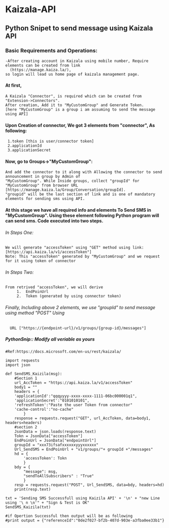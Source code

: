 # Kaizala-API
## Python Snipet to send message using Kaizala API

### Basic Requirements and Operations:
    -After creating account in Kaizala using mobile number, Require elements can be created from link 
      (https://manage.kaiza.la/), 
    so login will lead us home page of kaizala management page.

#### At first, 
    A Kaizala "Connector", is required which can be created from "Extension->Connectors". 
    After creation, Add it to "MyCustomGroup" and Generate Token. 
    [here "MyCustomGroup" is a group i am assuming to send the message using API]

#### Upon Creation of connector, We got 3 elements from "connector", As following:
	 1.token [this is user/connector token]
	 2.applicationId
	 3.applicationSecret

#### Now, go to Groups->"MyCustomGroup":
    And add the connector to it along with Allowing the connector to send announcement in group by Admin of 
    "MyCustomGroup". While Inside groups, collect "groupId" for "MyCustomGroup" from browser URL
    [https://manage.kaiza.la/Group/Conversation/groupId].
    "groupid" will be the last section of link and is one of mandatory elements for sending sms using API.

#### At this stage we have all required info and elements To Send SMS in "MyCustomGroup". Using these element following Python program will can send sms. Code executed into two steps.

###### In Steps One: 
    We will generate "accessToken" using "GET" method using link: [https://api.kaiza.la/v1/accessToken"]
    Note: This "accessToken" generated by "MyCustomGroup" and we request for it using token of connector   
###### In Steps Two:
    From retrived "accessToken", we will derive
	     1.  EndPoinUrl
	     2.  Token (generated by using connector token)

###### Finally, Including above 2 elements, we use "groupId" to send message using method "POST" Using
      URL ["https://{endpoint-url}/v1/groups/{group-id}/messages"]

##### PythonSnip:: Modify all veriable as yours

```
#Ref:https://docs.microsoft.com/en-us/rest/kaizala/

import requests
import json

def SendSMS_Kaizila(msg):
    #Section 1
	url_AccToken = "https://api.kaiza.la/v1/accessToken"
    body1 = ""
    headers = {
	'applicationId':"qqqyyyy-xxxx-xxxx-1111-06bc000001q1",
	'applicationSecret':"0101010101",
	'refreshToken':"Paste the user Token from connector"
	'cache-control':"no-cache"
        }
    response = requests.request("GET", url_AccToken, data=body1, headers=headers)
    #section 2
    JsonData = json.loads(response.text)
    Tokn = JsonData["accessToken"]
    EndPoinUrl = JsonData["endpointUrl"]
    groupId = "xxx73ifsafxxxxxxyyyxxxxxx" 
    Url_SendSMS = EndPoinUrl + "v1/groups/"+ groupId +"/messages"
    hd = {
        'accessToken': Tokn
        }
    bdy = {
        "message": msg,
        "sendToAllSubscribers" : "True"
        }
    resp = requests.request("POST", Url_SendSMS, data=bdy, headers=hd)
    print(resp.text)

txt = 'Sending SMS Successfull using Kaizila API' + '\n' + "new Line using '\ n \n'" + "Sign & Test is OK"
SendSMS_Kaizila(txt)

#if Opertion Successful then output will be as following
#print output = {"referenceId":"0de2f027-bf2b-407d-903e-a3fba0ee33b1"}
```
